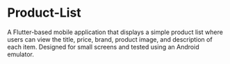 # Product-List
A Flutter-based mobile application that displays a simple product list where users can view the title, price, brand, product image, and description of each item. Designed for small screens and tested using an Android emulator.
